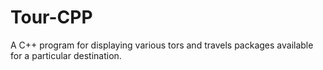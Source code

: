 # Tour-CPP
A C++ program for displaying various tors and travels packages available for a particular destination.
